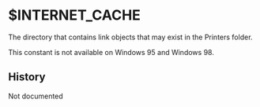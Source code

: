 # $INTERNET_CACHE

The directory that contains link objects that may exist in the Printers folder.

This constant is not available on Windows 95 and Windows 98.

## History

Not documented